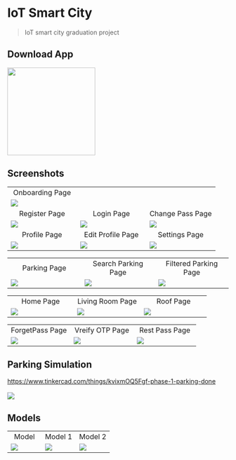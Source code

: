 # IoT Smart City

> IoT smart city graduation project

## Download App
<a href="https://github.com/ahmedehab122/IOTSmartCity/releases/download/v1/final._heroco.apk"><img src="https://playerzon.com/asset/download.png" width="200"></img></a>

## Screenshots
<table width="100%">
  <tr>
    <td width="33.3%" align="center">
      Onboarding Page
    </td>
     

  </tr>
  <tr>
  <td width="33.3%"><img src="https://user-images.githubusercontent.com/89398483/179813331-89315f1f-a170-42a7-85dc-3d209ea91ff1.jpg"/></td>
    
  
  
  </tr>
  <tr>
    <td width="33.3%" align="center">
       Register Page 
    </td>
        <td width="33.3%" align="center">
     Login Page 
    </td>
        <td width="33.3%" align="center">
      Change Pass Page
    </td>
  </tr>
  <tr>
  <td width="33.3%"><img src="https://user-images.githubusercontent.com/89398483/179813420-2313793a-bd59-4e89-ad55-5df6bd6d10c1.jpg"/></td>
  <td width="33.3%"><img src="https://user-images.githubusercontent.com/89398483/179813415-1aec06ca-a8dd-4462-a1cd-192b559f9e40.jpg"/></td>
  <td width="33.3%"><img src="https://user-images.githubusercontent.com/89398483/179813226-75ed5b70-a874-4a80-b4bd-e48b70bc2580.jpg"/></td>
  </tr>
   <tr>
    <td width="33.3%" align="center">
       Profile Page 
    </td>
        <td width="33.3%" align="center">
       Edit Profile Page 
    </td>
        <td width="33.3%" align="center">
      Settings Page
    </td>
  </tr>
  <tr>
  <td width="33.3%"><img src="https://user-images.githubusercontent.com/89398483/179813392-a7787fb5-9ae8-4ea9-959c-f5feeb6f1076.jpg"/></td>
  <td width="33.3%"><img src="https://user-images.githubusercontent.com/89398483/179813313-aedf2cde-3836-4be5-977e-166596fc4462.jpg"/></td>
  <td width="33.3%"><img src="https://user-images.githubusercontent.com/89398483/179813414-dbc0f75d-cd95-49b4-a9d2-1a3b06b1699b.jpg"/></td>
      
     

<table width="100%">
  <tr>
    <td width="33.3%" align="center">
      Parking Page
    </td>
        <td width="33.3%" align="center">
      Search Parking Page 
    </td>
    <td width="33.3%" align="center">
      Filtered Parking Page
    </td>

  </tr>
  <tr>
  <td width="33.3%"><img src="https://user-images.githubusercontent.com/89398483/179813371-04ffb34a-71be-4d1e-9498-16b41674be0f.jpg"/></td>
     <td width="33.3%"><img src="https://user-images.githubusercontent.com/89398483/179813360-3402e91b-9c6d-473e-b68a-7fbde2e5c167.jpg"/></td>
  <td width="33.3%"><img src="https://user-images.githubusercontent.com/89398483/179813234-6b3331f7-7b7c-48ff-a310-642056aa1f2a.jpg"/></td>
 
 <table width="100%">
  <tr>
    <td width="33.3%" align="center">
      Home Page
    </td>
        <td width="33.3%" align="center">
      Living Room Page 
    </td>
    <td width="33.3%" align="center">
      Roof Page
    </td>

  </tr>
  <tr>
  <td width="33.3%"><img src="https://user-images.githubusercontent.com/89398483/179813318-b71ff401-4c28-4e8f-9444-8bd2b8726e76.jpg"/></td>
     <td width="33.3%"><img src="https://user-images.githubusercontent.com/89398483/179813325-34a60624-7398-458a-8dcf-ece0baeab5a5.jpg"/></td>
  <td width="33.3%"><img src="https://user-images.githubusercontent.com/89398483/179813413-9e62fe54-241a-4980-a150-1a5aaae2bf0c.jpg"/></td>
  
  <table width="100%">
  <tr>
    <td width="33.3%" align="center">
      ForgetPass Page
    </td>
        <td width="33.3%" align="center">
      Vreify OTP Page 
    </td>
     <td width="33.3%" align="center">
      Rest Pass Page 
    </td>
    

  </tr>
  <tr>
  <td width="33.3%"><img src="https://user-images.githubusercontent.com/89398483/179817737-c9ae650b-5a0a-452c-839d-2c95781d0f63.jpg"/></td>
     <td width="33.3%"><img src="https://user-images.githubusercontent.com/89398483/179813431-90e7da6f-e3da-436e-a873-877d3f0b9e89.jpg"/></td>
     <td width="33.3%"><img src="https://user-images.githubusercontent.com/89398483/179813404-e533ea9e-3bd0-4056-ab7b-b661f46b8962.jpg"/></td>
 

 
  </tr>
</table>

## Parking Simulation
https://www.tinkercad.com/things/kvixmOQ5Fgf-phase-1-parking-done
<br />
<br />
![](https://user-images.githubusercontent.com/78452508/159190822-e30cf578-e564-49d7-a2c5-11b9ed6853a0.png)

  </tr>
</table>

## Models
 <table width="100%">
  <tr>
    <td width="33.3%" align="center">
      Model
    </td>
        <td width="33.3%" align="center">
      Model 1
    </td>
     <td width="33.3%" align="center">
      Model 2
    </td>
  </tr>
  <tr>
  <td width="33.3%"><img src="https://user-images.githubusercontent.com/89398483/179819753-3dd0d69d-89df-48b8-b307-d5128c96b4cd.jpg"/></td>
     <td width="33.3%"><img src="https://user-images.githubusercontent.com/89398483/179819749-2c9ec4f8-3e20-4d19-9e02-7369601a0042.jpg"/></td>
     <td width="33.3%"><img src="https://user-images.githubusercontent.com/89398483/179819754-dceaffd3-39b5-4480-9273-978f3e2dcc68.jpg"/></td>



 
